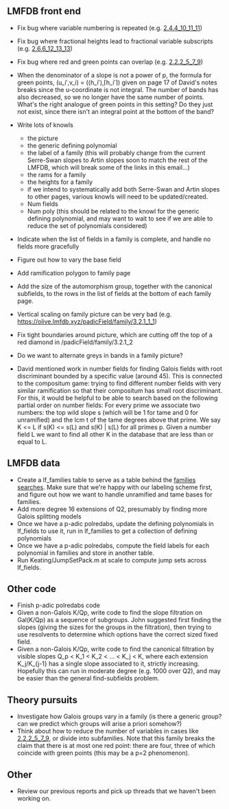 

## LMFDB front end

 * Fix bug where variable numbering is repeated (e.g. [2.4.4_10_11_11](https://olive.lmfdb.xyz/padicField/family/2.4.4_10_11_11))
 * Fix bug where fractional heights lead to fractional variable subscripts (e.g. [2.6.6_12_13_13](https://olive.lmfdb.xyz/padicField/family/2.6.6_12_13_13))
 * Fix bug where red and green points can overlap (e.g. [2.2.2_5_7_9](https://olive.lmfdb.xyz/padicField/family/2.2.2_5_7_9))
 * When the denominator of a slope is not a power of p, the formula for green points, (u_i′,v_i) = (⟨h_i′⟩,⌈h_i′⌉) given on page 17 of David's notes breaks since the u-coordinate is not integral.  The number of bands has also decreased, so we no longer have the same number of points.  What's the right analogue of green points in this setting?  Do they just not exist, since there isn't an integral point at the bottom of the band?
 * Write lots of knowls
   * the picture
   * the generic defining polynomial
   * the label of a family (this will probably change from the current Serre-Swan slopes to Artin slopes soon to match the rest of the LMFDB, which will break some of the links in this email...)
   * the rams for a family
   * the heights for a family
   * if we intend to systematically add both Serre-Swan and Artin slopes to other pages, various knowls will need to be updated/created.
   * Num fields
   * Num poly (this should be related to the knowl for the generic defining polynomial, and may want to wait to see if we are able to reduce the set of polynomials considered)

 * Indicate when the list of fields in a family is complete, and handle no fields more gracefully
 * Figure out how to vary the base field
 * Add ramification polygon to family page
 * Add the size of the automorphism group, together with the canonical subfields, to the rows in the list of fields at the bottom of each family page.
 * Vertical scaling on family picture can be very bad (e.g. https://olive.lmfdb.xyz/padicField/family/3.2.1_1_1)
 * Fix tight boundaries around picture, which are cutting off the top of a red diamond in /padicField/family/3.2.1_2
 * Do we want to alternate greys in bands in a family picture?
 * David mentioned work in number fields for finding Galois fields with root discriminant bounded by a specific value (around 45).  This is connected to the compositum game: trying to find different number fields with very similar ramification so that their compositum has small root discriminant.  For this, it would be helpful to be able to search based on the following partial order on number fields: For every prime we associate two numbers: the top wild slope s (which will be 1 for tame and 0 for unramified) and the lcm t of the tame degrees above that prime.  We say K <= L if s(K) <= s(L) and s(K) | s(L) for all primes p.  Given a number field L we want to find all other K in the database that are less than or equal to L.

## LMFDB data

 * Create a lf_families table to serve as a table behind the [families searches](https://olive.lmfdb.xyz/padicField/families/).  Make sure that we're happy with our labeling scheme first, and figure out how we want to handle unramified and tame bases for families.
 * Add more degree 16 extensions of Q2, presumably by finding more Galois splitting models
 * Once we have a p-adic polredabs, update the defining polynomials in lf_fields to use it, run in lf_families to get a collection of defining polynomials
 * Once we have a p-adic polredabs, compute the field labels for each polynomial in families and store in another table.
 * Run Keating/JumpSetPack.m at scale to compute jump sets across lf_fields.

## Other code

 * Finish p-adic polredabs code
 * Given a non-Galois K/Qp, write code to find the slope filtration on Gal(K/Qp) as a sequence of subgroups.  John suggested first finding the slopes (giving the sizes for the groups in the filtration), then trying to use resolvents to determine which options have the correct sized fixed field.
 * Given a non-Galois K/Qp, write code to find the canonical filtration by visible slopes Q_p < K_1 < K_2 < ... < K_j < K, where each extension K_j/K_{j-1} has a single slope associated to it, strictly increasing.  Hopefully this can run in moderate degree (e.g. 1000 over Q2), and may be easier than the general find-subfields problem.

## Theory pursuits

 * Investigate how Galois groups vary in a family (is there a generic group?  can we predict which groups will arise a priori somehow?)
 * Think about how to reduce the number of variables in cases like [2.2.2_5_7_9](https://olive.lmfdb.xyz/padicField/family/2.2.2_5_7_9), or divide into subfamilies.  Note that this family breaks the claim that there is at most one red point: there are four, three of which coincide with green points (this may be a p=2 phenomenon).

## Other

 * Review our previous reports and pick up threads that we haven't been working on.